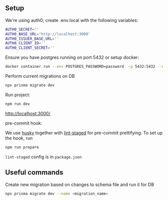 ## Setup

We're using auth0; create .env.local with the following variables:

```sh
AUTH0_SECRET=''
AUTH0_BASE_URL='http://localhost:3000'
AUTH0_ISSUER_BASE_URL=''
AUTH0_CLIENT_ID=''
AUTH0_CLIENT_SECRET=''
```

Ensure you have postgres running on port 5432 or setup docker:

```bash
docker container run --env POSTGRES_PASSWORD=password  -p 5432:5432 --name open-fc-db -d postgres:15.3
```

Perform current migrations on DB

```bash
npx prisma migrate dev
```

Run project:

```bash
npm run dev
```

[http://localhost:3000/](http://localhost:3000/)

pre-commit hook:

We use [husky](https://github.com/typicode/husky) together with
[lint-staged](https://github.com/okonet/lint-staged) for pre-commit prettifying.
To set up the hook, run

```bash
npm run prepare
```

`lint-staged` config is in `package.json`

## Useful commands

Create new migration based on changes to schema file and run it for DB

```bash
npx prisma migrate dev --name <migration_name>
```

